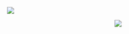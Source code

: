 <p align="center">
    <img align="center" src="https://github-profile-trophy.vercel.app/?username=faritor" style="max-width:100%;">
</p>

<img align="right" src="https://github-readme-stats.vercel.app/api?username=faritor&show_icons=true&icon_color=805AD5&text_color=718096&bg_color=ffffff&hide_title=true" />

<!--
**FaritorKang/faritorkang** is a ✨ _special_ ✨ repository because its `README.md` (this file) appears on your GitHub profile.

Here are some ideas to get you started:

- 🔭 I’m currently working on ...
- 🌱 I’m currently learning ...
- 👯 I’m looking to collaborate on ...
- 🤔 I’m looking for help with ...
- 💬 Ask me about ...
- 📫 How to reach me: ...
- 😄 Pronouns: ...
- ⚡ Fun fact: ...
-->








